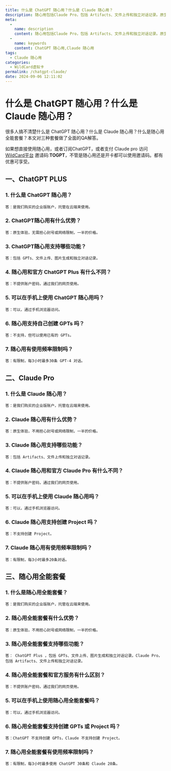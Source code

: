 ```yaml
---
title: 什么是 ChatGPT 随心用？什么是 Claude 随心用？
description: 随心用包括Claude Pro，包括 Artifacts、文件上传和独立对话记录。原生体验，不用担心封号或网络限制。
meta: 
  - 
    name: description
    content: 随心用包括Claude Pro，包括 Artifacts、文件上传和独立对话记录。原生体验，不用担心封号或网络限制。
  - 
    name: keywords
    content: ChatGPT 随心用,Claude 随心用
tags: 
  - Claude 随心用
categories: 
  - WildCard虚拟卡
permalink: /chatgpt-claude/
date: 2024-09-06 12:11:02
---
```

# 什么是 ChatGPT 随心用？什么是 Claude 随心用？

很多人搞不清楚什么是 ChatGPT 随心用？什么是 Claude 随心用？什么是随心用全能套餐？本文对三种套餐做了全面的QA解答。

如果想直接使用随心用，或者订阅ChatGPT，或者支付 Claude pro 访问[WildCard平台](https://bewildcard.com/i/TOGPT) 邀请码:**TOGPT**，不管是随心用还是开卡都可以使用邀请码。都有优惠可享受。

## 一、ChatGPT PLUS


### 1. 什么是 ChatGPT 随心用？

`
答：是我们购买的企业版账户，托管在云端来使用。
`
### 2. ChatGPT随心用有什么优势？

`答：原生体验，无需担心封号或网络限制，一半的价格。`

### 3. ChatGPT随心用支持哪些功能？

`答：包括 GPTs、文件上传、图片生成和独立对话记录。`

### 4. 随心用和官方 ChatGPT Plus 有什么不同？

`答：不提供账户密码，通过我们的网页使用。`


### 5. 可以在手机上使用 ChatGPT 随心用吗？

`答：可以，通过手机浏览器访问。`

### 6. 随心用支持自己创建 GPTs 吗？

`答：不支持，但可以使用已有的 GPTs。`

### 7. 随心用有使用频率限制吗？

`答：有限制，每3小时最多30条 GPT-4 对话。`



## 二、Claude Pro

### 1. 什么是 Claude 随心用？

`答：是我们购买的企业版账户，托管在云端来使用。`

### 2. Claude 随心用有什么优势？

`答：原生体验，不用担心封号或网络限制，一半的价格。`

### 3. Claude 随心用支持哪些功能？

`答：包括 Artifacts、文件上传和独立对话记录。
`
### 4. Claude 随心用和官方 Claude Pro 有什么不同？

`答：不提供账户密码，通过我们的网页使用。`

### 5. 可以在手机上使用 Claude 随心用吗？

`答：可以，通过手机浏览器访问。`

### 6. Claude 随心用支持创建 Project 吗？

`答：不支持创建 Project。`

### 7. Claude 随心用有使用频率限制吗？

`答：有限制，每3小时最多20条对话。`

## 三、随心用全能套餐

### 1. 什么是随心用全能套餐？

`答：是我们购买的企业版账户，托管在云端来使用。`

### 2. 随心用全能套餐有什么优势？

`答：原生体验，不用担心封号或网络限制，一半的价格。`

### 3. 随心用全能套餐支持哪些功能？

`答： ChatGPT Plus ，包括 GPTs、文件上传、图片生成和独立对话记录。Claude Pro，包括 Artifacts、文件上传和独立对话记录。
`
### 4. 随心用全能套餐和官方服务有什么区别？

`答：不提供账户密码，通过我们的网页使用。`

### 5. 可以在手机上使用随心用全能套餐吗？

`答：可以，通过手机浏览器访问。`

### 6. 随心用全能套餐支持创建 GPTs 或 Project 吗？

`答：ChatGPT 不支持创建 GPTs，Claude 不支持创建 Project。`

### 7. 随心用全能套餐有使用频率限制吗？

`答：有限制，每3小时最多使用 ChatGPT 30条和 Claude 20条。`

